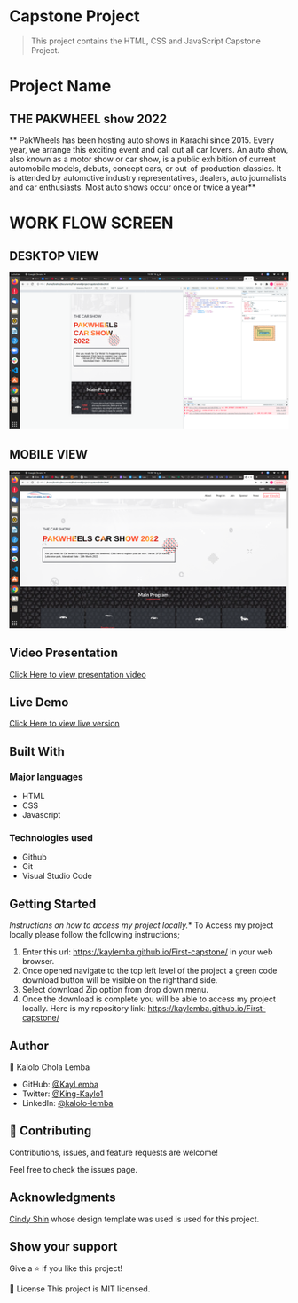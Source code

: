 # Capstone Project

> This project contains the HTML, CSS and JavaScript Capstone Project. 


# Project Name
## THE PAKWHEEL show 2022

**   PakWheels has been hosting auto shows in Karachi since 2015. Every year, we arrange this exciting event and call out all car lovers. An auto show, also known as a motor show or car show, is a public exhibition of current automobile models, debuts, concept cars, or out-of-production classics. It is attended by automotive industry representatives, dealers, auto journalists and car enthusiasts. Most auto shows occur once or twice a year** 
# WORK FLOW SCREEN 
## DESKTOP VIEW
![screenshot](./img/1ss.png)
## MOBILE VIEW
![screenshot](./img/4ss.png)
## Video Presentation
[Click Here to view presentation video](https://www.loom.com/share/7d2164812b454565bd1fe06c0e7b7df6)
## Live Demo
[Click Here to view live version](https://kaylemba.github.io/First-capstone/)
## Built With
### Major languages
- HTML
- CSS
- Javascript

### Technologies used
- Github
- Git
- Visual Studio Code

## Getting Started
*Instructions on how to access my project locally.**
 To Access my project locally please follow the following instructions;
1. Enter this url: https://kaylemba.github.io/First-capstone/ in your web browser.
2. Once opened navigate to the top left level of the project a green code download button will be visible on the righthand side.
3. Select download Zip option from drop down menu.
4. Once the download is complete you will be able to access my project locally.
Here is my repository link: https://kaylemba.github.io/First-capstone/


## Author
👤 Kalolo Chola Lemba

- GitHub: [@KayLemba ](https://github.com/KayLemba)
- Twitter: [@King-Kaylo1 ](https://twitter.com/King_Kaylo1) 
- LinkedIn: [@kalolo-lemba](https://www.linkedin.com/in/https://www.linkedin.com/in/kalolo-lemba-41a8339a/-41a8339a/)

## 🤝 Contributing
Contributions, issues, and feature requests are welcome!

Feel free to check the issues page.

## Acknowledgments

[Cindy Shin](https://www.behance.net/gallery/29845175/CC-Global-Summit-2015) whose design template was used is used for this project.

## Show your support
Give a ⭐️ if you like this project!

📝 License
This project is MIT licensed.
